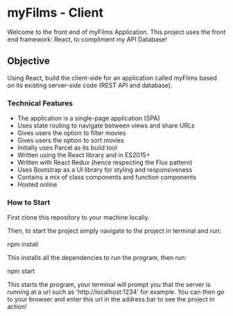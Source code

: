 # myFilms - Client

Welcome to the front end of myFilms Application. This project uses the front end framework: React, to compliment my API Database!

## Objective

Using React, build the client-side for an application called myFlims based on its existing server-side code (REST API and database).

### Technical Features

- The application is a single-page application (SPA)
- Uses state routing to navigate between views and share URLs
- Gives users the option to filter movies
- Gives users the option to sort movies
- Initially uses Parcel as its build tool
- Written using the React library and in ES2015+
- Written with React Redux (hence respecting the Flux pattern)
- Uses Bootstrap as a UI library for styling and responsiveness
- Contains a mix of class components and function components
- Hosted online

### How to Start

First clone this repository to your machine locally.

Then, to start the project simply navigate to the project in terminal and run:

 npm install

This installs all the dependencies to run the program, then run:

 npm start

This starts the program, your terminal will prompt you that the server is running at a url such as 'http://localhost:1234' for example. You can then go to your browser and enter this url in the address bar to see the project in action!

